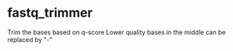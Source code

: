 # fastq_trimmer
Trim the bases based on q-score
Lower quality bases in the middle can be replaced by "-"
